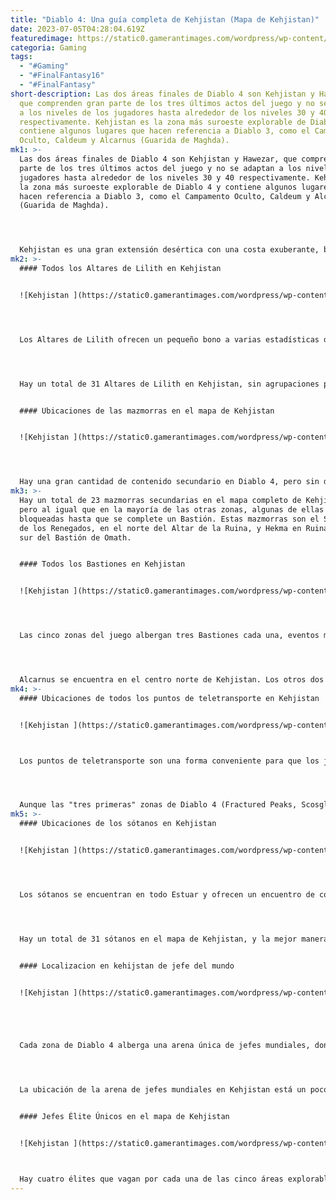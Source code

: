 ```yaml
---
title: "Diablo 4: Una guía completa de Kehjistan (Mapa de Kehjistan)"
date: 2023-07-05T04:28:04.619Z
featuredimage: https://static0.gamerantimages.com/wordpress/wp-content/uploads/2023/06/kehjistan-in-diablo-4.jpg?q=50&fit=contain&w=1140&h=&dpr=1.5
categoria: Gaming
tags:
  - "#Gaming"
  - "#FinalFantasy16"
  - "#FinalFantasy"
short-description: Las dos áreas finales de Diablo 4 son Kehjistan y Hawezar,
  que comprenden gran parte de los tres últimos actos del juego y no se adaptan
  a los niveles de los jugadores hasta alrededor de los niveles 30 y 40
  respectivamente. Kehjistan es la zona más suroeste explorable de Diablo 4 y
  contiene algunos lugares que hacen referencia a Diablo 3, como el Campamento
  Oculto, Caldeum y Alcarnus (Guarida de Maghda).
mk1: >-
  Las dos áreas finales de Diablo 4 son Kehjistan y Hawezar, que comprenden gran
  parte de los tres últimos actos del juego y no se adaptan a los niveles de los
  jugadores hasta alrededor de los niveles 30 y 40 respectivamente. Kehjistan es
  la zona más suroeste explorable de Diablo 4 y contiene algunos lugares que
  hacen referencia a Diablo 3, como el Campamento Oculto, Caldeum y Alcarnus
  (Guarida de Maghda).




  Kehjistan es una gran extensión desértica con una costa exuberante, bueno, una vez exuberante, ahora plagada de Cultistas y servidores de los Infiernos Ardientes. Con Gea Kul como su centro principal, el mapa de Kehjistan puede ser difícil de explorar rápidamente hasta que se descubran todos los puntos de teletransporte, ya que la ciudad se encuentra en su suroeste muy, muy lejano. Es un poco tedioso, pero los jugadores que conocen las ubicaciones de todo para completar completamente el mapa de Kehjistan pueden reducir significativamente la monotonía.
mk2: >-
  #### Todos los Altares de Lilith en Kehjistan


  ![Kehjistan ](https://static0.gamerantimages.com/wordpress/wp-content/uploads/2023/07/diablo-4-complete-kehjistan-map-altars-of-lilith-locations.jpg?q=50&fit=crop&w=1500&dpr=1.5 "Kehjistan ")




  Los Altares de Lilith ofrecen un pequeño bono a varias estadísticas de los jugadores a cambio de su tiempo: es una empresa tediosa obtener los 160 Altares de Lilith en Diablo 4, pero el resultado final, toneladas de puntos de estadísticas adicionales, capacidad de Obol adicional y Puntos de Paragon, pueden hacer que los personajes sean mucho más poderosos, especialmente porque estos bonos se comparten en una cuenta. Un personaje nuevo de nivel 1 obtendrá todo ese poder adicional, lo que hace que valga la pena recolectarlos todos antes de comenzar un personaje alternativo.




  Hay un total de 31 Altares de Lilith en Kehjistan, sin agrupaciones particularmente densas para visitar primero. Sin embargo, no hay muchos Altares en el centro del mapa, por lo que comenzando desde la entrada norte desde las Estepas Secas, los jugadores pueden dirigirse en sentido contrario a las agujas del reloj hacia Gea Kul, luego hacia el este y luego hacia el norte a través de las Arenas Asoladoras para llegar a los Altares restantes, que están particularmente alejados.


  #### Ubicaciones de las mazmorras en el mapa de Kehjistan


  ![Kehjistan ](https://static0.gamerantimages.com/wordpress/wp-content/uploads/2023/07/diablo-4-complete-kehjistan-map-all-dungeons-locations.jpg?q=50&fit=crop&w=1500&dpr=1.5 "Kehjistan ")




  Hay una gran cantidad de contenido secundario en Diablo 4, pero sin duda el contenido que los jugadores verán más son las mazmorras secundarias. Estas mazmorras son aventuras de 10 a 15 minutos que se pueden reiniciar y completar una y otra vez, pero al vencer una por primera vez, se obtiene un Aspecto único para el códice del jugador. A diferencia de los Aspectos extraídos de los legendarios, estos Aspectos son reutilizables (aunque generalmente son más débiles).
mk3: >-
  Hay un total de 23 mazmorras secundarias en el mapa completo de Kehjistan,
  pero al igual que en la mayoría de las otras zonas, algunas de ellas están
  bloqueadas hasta que se complete un Bastión. Estas mazmorras son el Sepulcro
  de los Renegados, en el norte del Altar de la Ruina, y Hekma en Ruinas, en el
  sur del Bastión de Omath.


  #### Todos los Bastiones en Kehjistan


  ![Kehjistan ](https://static0.gamerantimages.com/wordpress/wp-content/uploads/2023/07/diablo-4-complete-kehjistan-map-all-strongholds-locations.jpg?q=50&fit=crop&w=1500&dpr=1.5 "Kehjistan ")




  Las cinco zonas del juego albergan tres Bastiones cada una, eventos mundiales no repetibles en los que los jugadores enfrentan hordas de enemigos para eliminar la presencia del mal en un área. Uno de los Bastiones del mapa de Kehjistan es en realidad una referencia a Diablo 3: Alcarnus, Guarida de la Bruja, y hogar del servidor del Mal Supremo Belial, Maghda (quien mató a Deckard Cain).




  Alcarnus se encuentra en el centro norte de Kehjistan. Los otros dos Bastiones en Kehjistan son el Reducto de Omath en el extremo sur y el Altar de la Ruina, en el norte, que limita con los Campos del Odio de las Estepas Secas. Completar un Bastión recompensa una gran cantidad de Renombre, un total de 300 por completar los tres en Kehjistan, así como otras características previamente inaccesibles como mazmorras, puntos de teletransporte y misiones secundarias.
mk4: >-
  #### Ubicaciones de todos los puntos de teletransporte en Kehjistan


  ![Kehjistan ](https://static0.gamerantimages.com/wordpress/wp-content/uploads/2023/07/diablo-4-complete-kehjistan-map-all-waypoints-locations.jpg?q=50&fit=crop&w=1500&dpr=1.5 "Kehjistan ")



  Los puntos de teletransporte son una forma conveniente para que los jugadores se desplacen rápidamente por Estuar, lo cual es especialmente importante dada la inclinación del juego hacia eventos de tiempo limitado. Es importante desbloquear los puntos de teletransporte no solo por su contribución al Renombre, sino también por la capacidad de llegar rápidamente a arenas de jefes mundiales, eventos de la Legión y otros eventos en Kehjistan.




  Aunque las "tres primeras" zonas de Diablo 4 (Fractured Peaks, Scosglen y Dry Steppes) ofrecen un total de ocho puntos de teletransporte para descubrir, Kehjistan y Hawezar solo ofrecen seis. Dos de ellos están bloqueados por Bastiones: el Altar de la Ruina y el Reducto de Omath deben completarse para desbloquear todos los puntos de teletransporte en Kehjistan.
mk5: >-
  #### Ubicaciones de los sótanos en Kehjistan


  ![Kehjistan ](https://static0.gamerantimages.com/wordpress/wp-content/uploads/2023/07/diablo-4-complete-kehjistan-map-all-cellars-locations.jpg?q=50&fit=crop&w=1500&dpr=1.5 "Kehjistan ")




  Los sótanos se encuentran en todo Estuar y ofrecen un encuentro de combate rápido para que los jugadores lo enfrenten. A menudo, estos encuentros van más allá de simplemente matar sin sentido a una oleada de enemigos por un Cofre común: pueden aparecer eventos con recompensas de Maestría en estos entornos semirandomizados, así como duendes del tesoro y otros encuentros únicos. Algunos incluso afirman que el Carnicero puede encontrarse acechando en los sótanos.




  Hay un total de 31 sótanos en el mapa de Kehjistan, y la mejor manera de completarlos todos es comenzar desde la entrada norte que conduce a las Estepas Secas. Dirígete hacia el sur, haciendo pequeñas desviaciones hasta llegar a Gea Kul, luego dirígete al centro del mapa para encontrar algunos más. Dirígete hacia el noreste hacia el desierto para terminar los sótanos dispersos en Kehjistan.


  #### L﻿ocalizacion en kehijstan de jefe del mundo


  ![Kehjistan ](https://static0.gamerantimages.com/wordpress/wp-content/uploads/2023/07/diablo-4-complete-kehjistan-map-world-boss-arena-location.jpg?q=50&fit=crop&w=1500&dpr=1.5 "Kehjistan ")





  Cada zona de Diablo 4 alberga una arena única de jefes mundiales, donde uno de los tres jefes mundiales puede aparecer según un horario regular. Al matar a cada jefe mundial una vez por semana, los jugadores pueden obtener un cofre con una mayor probabilidad de obtener objetos únicos, legendarios y cosméticos. Ashava el Pestilente, Avaricia Maldita por el Oro y Muerte Errante aparecen aproximadamente una vez cada seis o siete horas en tiempo real.




  La ubicación de la arena de jefes mundiales en Kehjistan está un poco apartada, muy, muy lejos del puerto principal de Gea Kul. Es una buena idea dirigirse al centro de las Arenas Abrasadas en el este de Kehjistan para encontrar Tarsarak, un pequeño asentamiento con un punto de teletransporte. La Cuenca Calcificada se encuentra prácticamente al norte directamente desde Tarsarak y un poco al noreste de Alcarnus.


  #### Jefes Élite Únicos en el mapa de Kehjistan


  ![Kehjistan ](https://static0.gamerantimages.com/wordpress/wp-content/uploads/2023/07/diablo-4-complete-kehjistan-map-all-unique-elite-bosses-locations.jpg?q=50&fit=crop&w=1500&dpr=1.5 "Kehjistan ")



  Hay cuatro élites que vagan por cada una de las cinco áreas explorables de Santuario que componen Estuar en Diablo 4. Estos élites a veces tienen líneas de diálogo únicas y dejarán caer un objeto especial al ser derrotados que tiene los mismos modificadores y una breve descripción que se puede encontrar en un objeto Único. Sin embargo, estos objetos solo son raros y no vienen con un Aspecto como los Legendarios, aunque son excelentes como base para el Impresión.
---
```

